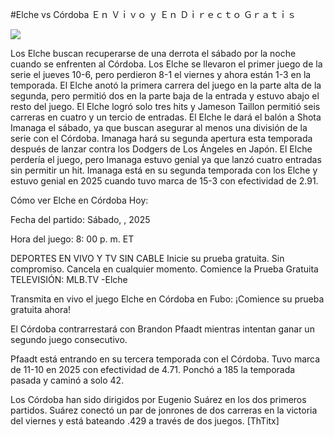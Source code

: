 #Elche vs Córdoba Ｅｎ Ｖｉｖｏ ｙ Ｅｎ Ｄｉｒｅｃｔｏ Ｇｒａｔｉｓ  
  
  
[![](https://i.imgur.com/qSNzIqt.png)](https://movie.rssnews.media/QFYpivvv.php)  
  
Los Elche buscan recuperarse de una derrota el sábado por la noche cuando se enfrenten al Córdoba. Los Elche se llevaron el primer juego de la serie el jueves 10-6, pero perdieron 8-1 el viernes y ahora están 1-3 en la temporada. El Elche anotó la primera carrera del juego en la parte alta de la segunda, pero permitió dos en la parte baja de la entrada y estuvo abajo el resto del juego. El Elche logró solo tres hits y Jameson Taillon permitió seis carreras en cuatro y un tercio de entradas. El Elche le dará el balón a Shota Imanaga el sábado, ya que buscan asegurar al menos una división de la serie con el Córdoba. Imanaga hará su segunda apertura esta temporada después de lanzar contra los Dodgers de Los Ángeles en Japón. El Elche perdería el juego, pero Imanaga estuvo genial ya que lanzó cuatro entradas sin permitir un hit. Imanaga está en su segunda temporada con los Elche y estuvo genial en 2025 cuando tuvo marca de 15-3 con efectividad de 2.91.

Cómo ver Elche en Córdoba Hoy:

Fecha del partido: Sábado, , 2025

Hora del juego: 8: 00 p. m. ET

DEPORTES EN VIVO Y TV SIN CABLE
Inicie su prueba gratuita. Sin compromiso. Cancela en cualquier momento.
Comience la Prueba Gratuita
TELEVISIÓN: MLB.TV -Elche

Transmita en vivo el juego Elche en Córdoba en Fubo: ¡Comience su prueba gratuita ahora! 

El Córdoba contrarrestará con Brandon Pfaadt mientras intentan ganar un segundo juego consecutivo.

Pfaadt está entrando en su tercera temporada con el Córdoba. Tuvo marca de 11-10 en 2025 con efectividad de 4.71. Ponchó a 185 la temporada pasada y caminó a solo 42.

Los Córdoba han sido dirigidos por Eugenio Suárez en los dos primeros partidos. Suárez conectó un par de jonrones de dos carreras en la victoria del viernes y está bateando .429 a través de dos juegos. [ThTitx]